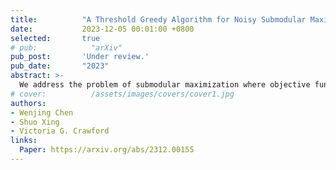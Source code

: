 ```yaml
---
title:          "A Threshold Greedy Algorithm for Noisy Submodular Maximization"
date:           2023-12-05 00:01:00 +0800
selected:       true
# pub:            "arXiv"
pub_post:       'Under review.'
pub_date:       "2023"
abstract: >-
  We address the problem of submodular maximization where objective function $f:2^U\to\mathbb{R}_{\geq 0}$ can only be accessed through i.i.d noisy queries. This problem arises in many applications including influence maximization, diverse recommendation systems, and large-scale facility location optimization. We propose an efficient adaptive sampling strategy, called \samplong (\samp), that is inspired by algorithms for best-arm-identification in multi-armed bandit, which significantly improves sample efficiency. We integrate \samp into existing approximation algorithms for submodular maximization, resulting in algorithms with approximation guarantees arbitrarily close to the standard value oracle setting that are highly sample-efficient. We propose and analyze sample-efficient algorithms for monotone submodular maximization with cardinality and matroid constraints, as well as unconstrained non-monotone submodular maximization. Our theoretical analysis is complemented by empirical evaluation on real instances, demonstrating the superior sample efficiency of our proposed algorithm relative to alternative approaches.
# cover:          /assets/images/covers/cover1.jpg
authors:
- Wenjing Chen
- Shuo Xing
- Victoria G. Crawford
links:
  Paper: https://arxiv.org/abs/2312.00155
---
```


